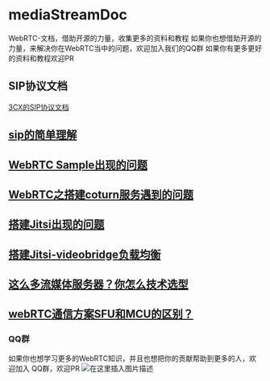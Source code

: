 # mediaStreamDoc
WebRTC-文档，借助开源的力量，收集更多的资料和教程
如果你也想借助开源的力量，来解决你在WebRTC当中的问题，欢迎加入我们的QQ群
如果你有更多更好的资料和教程欢迎PR

## SIP协议文档
[3CX的SIP协议文档](./3CX/VoIP_Protocols.md)

## [sip的简单理解](https://blog.csdn.net/qq_28880087/article/details/106579698)


## [WebRTC Sample出现的问题](https://blog.csdn.net/qq_28880087/article/details/107022803)

## [WebRTC之搭建coturn服务遇到的问题](https://blog.csdn.net/qq_28880087/article/details/106960293)

## [搭建Jitsi出现的问题](https://blog.csdn.net/qq_28880087/article/details/106952246)

## [搭建Jitsi-videobridge负载均衡](https://segmentfault.com/a/1190000023081361)

## [这么多流媒体服务器？你怎么技术选型](https://blog.csdn.net/qq_28880087/article/details/106604113)

## [webRTC通信方案SFU和MCU的区别？](https://blog.csdn.net/qq_28880087/article/details/106601309)

### QQ群
如果你也想学习更多的WebRTC知识，并且也想把你的贡献帮助到更多的人，欢迎加入
QQ群，欢迎PR
![在这里插入图片描述](https://img-blog.csdnimg.cn/20200629161633801.png?x-oss-process=image/watermark,type_ZmFuZ3poZW5naGVpdGk,shadow_10,text_aHR0cHM6Ly9ibG9nLmNzZG4ubmV0L3FxXzI4ODgwMDg3,size_16,color_FFFFFF,t_70)
